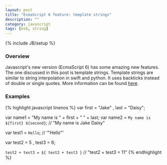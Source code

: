 ```yaml
---
layout: post
title: "EcmaScript 6 feature: template strings"
description: ""
category: javascript
tags: [es6, string]
---
```

{% include JB/setup %}

<!-- Overview -->
<h3>Overview</h3>

Javascript's new version (EcmaScript 6) has some amazing new features. The one discussed in this post is template strings.
Template strings are similar to string interpolation in swift and python. It uses backticks instead of double or single quotes.
More information can be found [here](http://tc39wiki.calculist.org/es6/template-strings/).

<!-- Examples -->
<h3>Examples</h3>

{% highlight javascript linenos %}
var first = "Jake"
  , last = "Daisy";

var name1 = "My name is " + first + " " + last;
var name2 = `My name is ${first} ${second}`;
// "My name is Jake Daisy"

var test1 = `Hello`;
// '"Hello"'

var test2 = 5
  , test3 = 6;

`test2 + test3 = ${ test2 + test3 }`
// "test2 + test3 = 11"
{% endhighlight %}